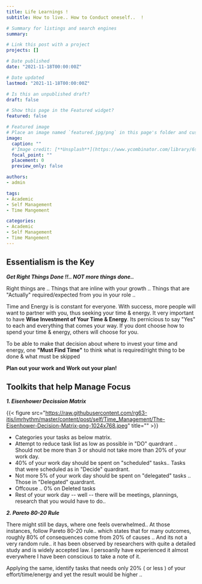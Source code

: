 ```yaml
---
title: Life Learnings !
subtitle: How to live.. How to Conduct oneself..  ! 

# Summary for listings and search engines
summary: 

# Link this post with a project
projects: []

# Date published
date: "2021-11-18T00:00:00Z"

# Date updated
lastmod: "2021-11-18T00:00:00Z"

# Is this an unpublished draft?
draft: false

# Show this page in the Featured widget?
featured: false

# Featured image
# Place an image named `featured.jpg/png` in this page's folder and customize its options here.
image:
  caption: ""  
  #'Image credit: [**Unsplash**](https://www.ycombinator.com/library/6s-how-to-lead)'
  focal_point: ""
  placement: 0
  preview_only: false

authors:
- admin

tags:
- Academic
- Self Management
- Time Mangement

categories:
- Academic
- Self Management
- Time Mangement
---
```

## Essentialism is the Key

***Get Right Things Done !!.. NOT more things done..***

Right things are ..  Things that are inline with your growth .. Things that are "Actually" required/expected from you in your role .. 

Time and Energy is is constant for everyone. With success, more people will want to partner with you, thus seeking your time & energy. It very important to have **Wise Investment of Your Time & Energy**. Its pernicious to say "Yes" to each and everything that comes your way. If you dont choose how to spend your time & energy, others will choose for you. 

To be able to make that decision about where to invest your time and energy, one **"Must Find Time"** to think what is required/right thing to be done & what must be skipped

**Plan out your work and Work out your plan!**

## Toolkits that help Manage Focus

***1. Eisenhower Decission Matrix***

{{< figure src="https://raw.githubusercontent.com/rg63-itis/imrhythm/master/content/post/self/Time_Management/The-Eisenhower-Decision-Matrix-png-1024x768.jpeg" title="" >}}

- Categories your tasks as below matrix.
- Attempt to reduce task list as low as possible in "DO" quardrant .. Should not be more than 3 or should not take more than 20% of your work day.
- 40% of your work day should be spent on "scheduled" tasks.. Tasks that were scheduled as in "Decide" quardrant.
- Not more 5% of your work day should be spent on "delegated" tasks .. Those in "Delegated" quardrant.
- Offcouse .. 0% on Deleted tasks
- Rest of your work day -- well -- there will be meetings, plannings, research that you would have to do..  

***2. Pareto 80-20 Rule***

There might still be days, where one feels overwhelmed.. At those instances, follow Pareto 80-20 rule.. which states that for many outcomes, roughly 80% of consequences come from 20% of causes .. And its not a very random rule.. it has been observed by researchers with quite a detailed study and is widely accepted law. I persoanlly have experienced it almost everywhere I have been conscious to take a note of it.

Applying the same, identify tasks that needs only 20% ( or less ) of your effort/time/energy and yet the result would be higher .. 
